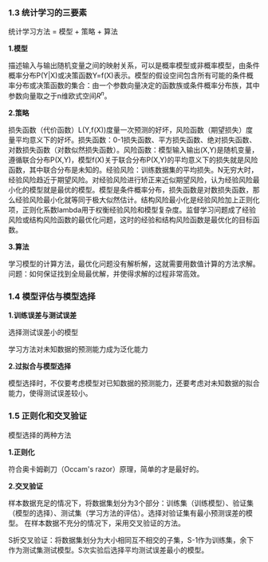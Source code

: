### 1.3 统计学习的三要素
统计学习方法 = 模型 + 策略 + 算法

**1.模型**

描述输入与输出随机变量之间的映射关系，可以是概率模型或非概率模型，由条件概率分布P(Y|X)或决策函数Y=f(X)表示。模型的假设空间包含所有可能的条件概率分布或决策函数的集合：由一个参数向量决定的函数族或条件概率分布族，其中参数向量取之于n维欧式空间$R^n$。

**2.策略**

损失函数（代价函数）L(Y,f(X))度量一次预测的好坏，风险函数（期望损失）度量平均意义下的好坏。损失函数：0-1损失函数、平方损失函数、绝对损失函数、对数损失函数（对数似然损失函数）。风险函数：模型输入输出(X,Y)是随机变量，遵循联合分布P(X,Y)，模型f(X)关于联合分布P(X,Y)的平均意义下的损失就是风险函数，其中联合分布是未知的。经验风险：训练数据集的平均损失。N无穷大时，经验风险趋近于期望风险。对经验风险进行矫正来近似期望风险，认为经验风险最小化的模型就是最优的模型。模型是条件概率分布，损失函数是对数损失函数，那么经验风险最小化就等同于极大似然估计。结构风险最小化是经验风险加上正则化项，正则化系数lambda用于权衡经验风险和模型复杂度。监督学习问题成了经验风险或结构风险函数的最优化问题，这时的经验和结构风险函数是最优化的目标函数。

**3.算法**

学习模型的计算方法，最优化问题没有解析解，这就需要用数值计算的方法求解。问题：如何保证找到全局最优解，并使得求解的过程非常高效。
### 1.4 模型评估与模型选择
**1.训练误差与测试误差**

选择测试误差小的模型

学习方法对未知数据的预测能力成为泛化能力

**2.过拟合与模型选择**

模型选择时，不仅要考虑模型对已知数据的预测能力，还要考虑对未知数据的拟合能力，使得测试误差较小。
### 1.5 正则化和交叉验证
模型选择的两种方法

**1.正则化**

符合奥卡姆剃刀（Occam's razor）原理，简单的才是最好的。

**2.交叉验证**

样本数据充足的情况下，将数据集划分为3个部分：训练集（训练模型）、验证集（模型的选择）、测试集（学习方法的评估）。选择对验证集有最小预测误差的模型。
在样本数据不充分的情况下，采用交叉验证的方法。

S折交叉验证：将数据集划分为大小相同互不相交的子集，S-1作为训练集，余下作为测试集测试模型。S次实验后选择平均测试误差最小的模型。
